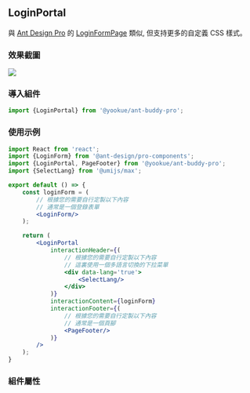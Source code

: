 ## LoginPortal

與 [Ant Design Pro](https://pro.ant.design/) 的 [LoginFormPage](https://github.com/ant-design/pro-components/blob/master/packages/form/src/components/LoginForm/index.md) 類似, 但支持更多的自定義 CSS 樣式。

### 效果截圖

![](/ant-buddy-pro/assets/img/snap/login-portal-1.jpg)

### 導入組件

```jsx | pure
import {LoginPortal} from '@yookue/ant-buddy-pro';
```

### 使用示例

```jsx | pure
import React from 'react';
import {LoginForm} from '@ant-design/pro-components';
import {LoginPortal, PageFooter} from '@yookue/ant-buddy-pro';
import {SelectLang} from '@umijs/max';

export default () => {
    const loginForm = (
        // 根據您的需要自行定製以下內容
        // 通常是一個登錄表單
        <LoginForm/>
    );

    return (
        <LoginPortal
            interactionHeader={(
                // 根據您的需要自行定製以下內容
                // 這裏使用一個多語言切換的下拉菜單
                <div data-lang='true'>
                    <SelectLang/>
                </div>
            )}
            interactionContent={loginForm}
            interactionFooter={(
                // 根據您的需要自行定製以下內容
                // 通常是一個頁腳
                <PageFooter/>
            )}
        />
    );
}
```

### 組件屬性

<API src="@/layouts/LoginPortal/index.tsx" hideTitle></API>
